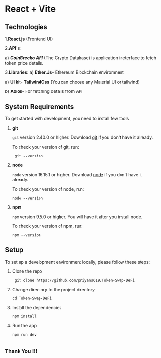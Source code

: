 # React + Vite

## Technologies
1.**React.js** (Frontend UI)

2.**API**'s:

   a) ***CoinGrecko API*** (The Crypto Database) is application ineterface to fetch token price details.

3.**Libraries**:
   a) **Ether.Js**- Ethereum Blockchain enviromnent
    
   a) **UI kit**- **TailwindCss** (You can choose any Material UI or tailwind)

   b) **Axios**- For fetching details from API
   

## System Requirements

To get started with development, you need to install few tools

1. **git** 
   
   `git` version 2.40.0 or higher. Download [git](https://git-scm.com/downloads) if you don't have it already.

   To check your version of git, run:

   ```shell
    git --version
   ```
2. **node** 

   `node` version 16.15.1 or higher. Download [node](https://nodejs.org/en/download/) if you don't have it already.

    To check your version of node, run:

    ```shell
    node --version
    ```
3. **npm**
  
    `npm` version 9.5.0 or higher. You will have it after you install node.

    To check your version of npm, run:

     ```shell
     npm --version
     ```


## Setup
To set up a development environment locally, please follow these steps:

1. Clone the repo

   ```shell
    git clone https://github.com/priyans619/Token-Swap-DeFi
   ```

2. Change directory to the project directory

    ```shell
    cd Token-Swap-DeFi
    ```

3. Install the dependencies
   
     ```shell
     npm install
      ```
4. Run the app
   
    ```shell
    npm run dev
    ```

    ```

### Thank You !!!
